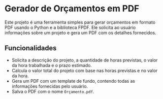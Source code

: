 # Gerador de Orçamentos em PDF

Este projeto é uma ferramenta simples para gerar orçamentos em formato PDF usando o Python e a biblioteca FPDF. Ele solicita ao usuário informações sobre um projeto e gera um PDF com os detalhes fornecidos.

## Funcionalidades

- Solicita a descrição do projeto, a quantidade de horas previstas, o valor da hora trabalhada e o prazo estimado.
- Calcula o valor total do projeto com base nas horas previstas e no valor da hora.
- Gera um PDF com um template de fundo, contendo todas as informações fornecidas pelo usuário.
- Salva o PDF com o nome `Orçamento.pdf`.
